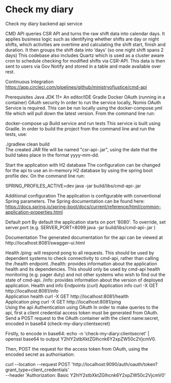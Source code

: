 # Check my diary

Check my diary backend api service

CMD API queries CSR API and turns the raw shift data into calendar days.
It applies business logic such as identifying whether shifts are day or night shifts, which activities are overtime and calculating the shift start, finish and duration. It then groups the shift data into ‘days’ (so one night shift spans 2 days)
This codebase also includes Quartz which is used as a cluster aware cron to schedule checking for modified shifts via CSR-API. This data is then sent to users via Gov Notify and stored in a table and made available over rest.

Continuous Integration
https://app.circleci.com/pipelines/github/ministryofjustice/cmd-api

Prerequisites
Java JDK 11+
An editor/IDE
Gradle
Docker
OAuth (running in a container)
OAuth security
In order to run the service locally, Nomis OAuth Service is required. This can be run locally using the docker-compose.yml file which will pull down the latest version. From the command line run:

 docker-compose up 
Build service and run tests
This service is built using Gradle. In order to build the project from the command line and run the tests, use:

./gradlew clean build  
The created JAR file will be named "csr-api-<yyyy-mm-dd>.jar", using the date that the build takes place in the format yyyy-mm-dd.

Start the application with H2 database
The configuration can be changed for the api to use an in-memory H2 database by using the spring boot profile dev. On the command line run:

SPRING_PROFILES_ACTIVE=dev 
java -jar build/libs/cmd-api-<yyyy-mm-dd>.jar  

Additional configuration
The application is configurable with conventional Spring parameters.
The Spring documentation can be found here: https://docs.spring.io/spring-boot/docs/current/reference/html/common-application-properties.html

Default port
By default the application starts on port '8080'. To override, set server.port (e.g. SERVER_PORT=8099 java -jar build/libs/cmd-api-<yyyy-mm-dd>.jar )

Documentation
The generated documentation for the api can be viewed at http://localhost:8081/swagger-ui.html

Health
/ping: will respond pong to all requests. This should be used by dependent systems to check connectivity to
cmd-api, rather than calling the /health endpoint.
/health: provides information about the application health and its dependencies. This should only be used
by cmd-api health monitoring (e.g. pager duty) and not other systems who wish to find out the
state of cmd-api.
/info: provides information about the version of deployed application.
Health and info Endpoints (curl)
Application info
curl -X GET http://localhost:8081/info  
Application health
curl -X GET http://localhost:8081/health  
Application ping
curl -X GET http://localhost:8081/ping  
Using the api
Authentication using OAuth
In order to make queries to the api, first a client credential access token must be generated from OAuth. Send a POST request to the OAuth container with the client name:secret, encoded in base64 (check-my-diary:clientsecret)

Firstly, to encode in base64: echo -n 'check-my-diary:clientsecret' | openssl base64 to output Y2hlY2stbXktZGlhcnk6Y2xpZW50c2VjcmV0.

Then, POST the request for the access token from OAuth, using the encoded secret as authorisation:

curl --location --request POST 'http://localhost:9090/auth/oauth/token?grant_type=client_credentials' \
--header 'Authorization: Basic Y2hlY2stbXktZGlhcnk6Y2xpZW50c2VjcmV0'